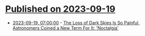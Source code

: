 # [Published on 2023-09-19](index.md)

* [2023-09-19, 07:00:00](https://science.slashdot.org/story/23/09/18/2138220/the-loss-of-dark-skies-is-so-painful-astronomers-coined-a-new-term-for-it-noctalgia?utm_source=rss1.0mainlinkanon&utm_medium=feed) - [The Loss of Dark Skies Is So Painful, Astronomers Coined a New Term For It: 'Noctalgia'](https://science.slashdot.org/story/23/09/18/2138220/the-loss-of-dark-skies-is-so-painful-astronomers-coined-a-new-term-for-it-noctalgia?utm_source=rss1.0mainlinkanon&utm_medium=feed)
